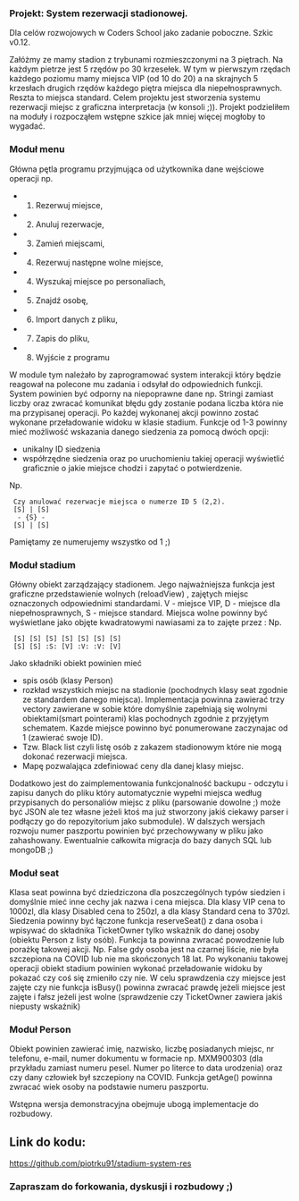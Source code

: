 ### Projekt: System rezerwacji stadionowej. ###

Dla celów rozwojowych w Coders School jako zadanie poboczne.
Szkic v0.12. 

Załóżmy ze mamy stadion z trybunami rozmieszczonymi na 3 piętrach. Na każdym pietrze jest 5 rzędów po 30 krzesełek. W tym w pierwszym rzędach każdego poziomu mamy miejsca VIP (od 10 do 20) a na skrajnych 5 krzesłach drugich rzędów każdego piętra miejsca dla niepełnosprawnych. Reszta to miejsca standard. Celem projektu jest stworzenia systemu rezerwacji miejsc z graficzna interpretacja (w konsoli ;)).
Projekt podzieliłem na moduły i rozpocząłem wstępne szkice jak mniej więcej mogłoby to wygadać.


### Moduł menu
Główna pętla programu przyjmująca od użytkownika dane wejściowe operacji np. 
- 1. Rezerwuj miejsce, 
- 2. Anuluj rezerwacje, 
- 3. Zamień miejscami, 
- 4. Rezerwuj następne wolne miejsce, 
- 4. Wyszukaj miejsce po personaliach,
- 5. Znajdź osobę,
- 6. Import danych z pliku,
- 7. Zapis do pliku,
- 8. Wyjście z programu

W module tym należało by zaprogramować system interakcji który będzie reagował na polecone mu zadania i odsyłał do odpowiednich funkcji. System powinien być odporny na niepoprawne dane np. Stringi zamiast liczby oraz zwracać komunikat błędu gdy zostanie podana liczba która nie ma przypisanej operacji. Po każdej wykonanej akcji powinno zostać wykonane przeładowanie widoku w klasie stadium.
Funkcje od 1-3 powinny mieć możliwość wskazania danego siedzenia za pomocą dwóch opcji: 
- unikalny ID siedzenia
- współrzędne siedzenia
oraz po uruchomieniu takiej operacji wyświetlić graficznie o jakie miejsce chodzi i zapytać o potwierdzenie.

Np. 
>

     Czy anulować rezerwacje miejsca o numerze ID 5 (2,2). 
     [S] | [S]
      - {S} -
     [S] | [S]

Pamiętamy ze numerujemy wszystko od 1 ;)

### Moduł stadium
 Główny obiekt zarządzający stadionem. Jego najważniejsza funkcja jest graficzne przedstawienie wolnych (reloadView) , zajętych miejsc oznaczonych odpowiednimi standardami. V - miejsce VIP, D - miejsce dla niepełnosprawnych, S - miejsce standard. Miejsca wolne powinny być wyświetlane jako objęte kwadratowymi nawiasami za to zajęte przez : 
Np.
> 
     
     [S] [S] [S] [S] [S] [S] [S]
     [S] [S] :S: [V] :V: :V: [V]

Jako składniki obiekt powinien mieć
- spis osób (klasy Person) 
- rozkład wszystkich miejsc na stadionie (pochodnych klasy seat zgodnie ze standardem danego miejsca). Implementacja powinna zawierać trzy vectory zawierane w sobie które domyślnie zapełniają się wolnymi obiektami(smart pointerami) klas pochodnych zgodnie z przyjętym schematem. Kazde miejsce powinno być ponumerowane zaczynajac od 1 (zawierać swoje ID).
- Tzw. Black list czyli listę osób z zakazem stadionowym które nie mogą dokonać rezerwacji miejsca.
- Mapę pozwalająca zdefiniować ceny dla danej klasy miejsc.

Dodatkowo jest do zaimplementowania funkcjonalność backupu - odczytu i zapisu danych do pliku który automatycznie wypełni miejsca według przypisanych do personaliów miejsc z pliku (parsowanie dowolne ;) może być JSON ale tez własne jeżeli ktoś ma już stworzony jakiś ciekawy parser i podłączy go do repozyitorium jako submodule). W dalszych wersjach rozwoju numer paszportu powinien być przechowywany w pliku jako zahashowany. Ewentualnie całkowita migracja do bazy danych SQL lub mongoDB ;)

### Moduł seat
Klasa seat powinna być dziedziczona dla poszczególnych typów siedzien i domyślnie mieć inne cechy jak nazwa i cena miejsca. 
Dla klasy VIP cena to 1000zl, dla klasy Disabled cena to 250zl, a dla klasy Standard cena to 370zl. Siedzenia powinny być łączone funkcja reserveSeat() z dana osoba i wpisywać do składnika TicketOwner tylko wskaźnik do danej osoby (obiektu Person z listy osób). Funkcja ta powinna zwracać powodzenie lub porażkę takowej akcji. Np. False gdy osoba jest na czarnej liście, nie była szczepiona na COVID lub nie ma skończonych 18 lat. Po wykonaniu takowej operacji obiekt stadium powinien wykonać przeładowanie widoku by pokazać czy coś się zmieniło czy nie. W celu sprawdzenia czy miejsce jest zajęte czy nie funkcja isBusy() powinna zwracać prawdę jeżeli miejsce jest zajęte i fałsz jeżeli jest wolne (sprawdzenie czy TicketOwner zawiera jakiś niepusty wskaźnik)


### Moduł Person
 Obiekt powinien zawierać imię, nazwisko, liczbę posiadanych miejsc, nr telefonu, e-mail, numer dokumentu w formacie np. MXM900303 (dla przykładu zamiast numeru pesel. Numer po literce to data urodzenia) oraz czy dany człowiek był szczepiony na COVID. Funkcja getAge() powinna zwracać wiek osoby na podstawie numeru paszportu.


Wstępna wersja demonstracyjna obejmuje ubogą implementacje do rozbudowy. 

## Link do kodu:
https://github.com/piotrku91/stadium-system-res

### Zapraszam do forkowania, dyskusji i rozbudowy ;)

